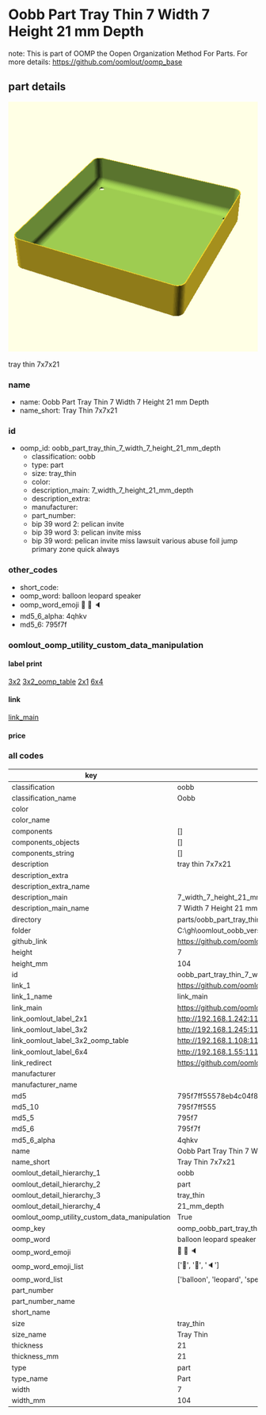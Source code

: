 # Oobb Part Tray Thin 7 Width 7 Height 21 mm Depth  

note: This is part of OOMP the Oopen Organization Method For Parts. For more details: https://github.com/oomlout/oomp_base

##  part details
  

[![](3dpr.png)](3dpr.png)

tray thin 7x7x21



### name
* name: Oobb Part Tray Thin 7 Width 7 Height 21 mm Depth
* name_short: Tray Thin 7x7x21 
### id
* oomp_id: oobb_part_tray_thin_7_width_7_height_21_mm_depth
  * classification: oobb
  * type: part
  * size: tray_thin
  * color: 
  * description_main: 7_width_7_height_21_mm_depth
  * description_extra: 
  * manufacturer: 
  * part_number: 
  * bip 39 word 2: pelican invite
  * bip 39 word 3: pelican invite miss
  * bip 39 word: pelican invite miss lawsuit various abuse foil jump primary zone quick always

### other_codes
* short_code: 
* oomp_word: balloon leopard speaker
* oomp_word_emoji :balloon: :leopard: :speaker:
* md5_6_alpha: 4qhkv
* md5_6: 795f7f






### oomlout_oomp_utility_custom_data_manipulation
#### label print
[3x2](http://192.168.1.245:1112/?label=oomp%204qhkv)
[3x2_oomp_table](http://192.168.1.108:1112/?label=oomp%204qhkv)
[2x1](http://192.168.1.242:1112/?label=oomp%204qhkv)
[6x4](http://192.168.1.55:1112/?label=oomp%204qhkv)    

#### link

[link_main](https://github.com/oomlout/oomlout_oobb_version_4_generated_parts/tree/main/navigation_oomp/oobb/part/tray_thin/7_width_7_height_21_mm_depth/part)                              

#### price







### all codes 
| key | value |  
| --- | --- |  
| classification | oobb |  
| classification_name | Oobb |  
| color |  |  
| color_name |  |  
| components | [] |  
| components_objects | [] |  
| components_string | [] |  
| description | tray thin 7x7x21 |  
| description_extra |  |  
| description_extra_name |  |  
| description_main | 7_width_7_height_21_mm_depth |  
| description_main_name | 7 Width 7 Height 21 mm Depth |  
| directory | parts/oobb_part_tray_thin_7_width_7_height_21_mm_depth |  
| folder | C:\gh\oomlout_oobb_version_4_generated_parts\parts\oobb_part_tray_thin_7_width_7_height_21_mm_depth |  
| github_link | https://github.com/oomlout/oomlout_oomp_part_src/tree/main/parts/oobb_part_tray_thin_7_width_7_height_21_mm_depth |  
| height | 7 |  
| height_mm | 104 |  
| id | oobb_part_tray_thin_7_width_7_height_21_mm_depth |  
| link_1 | https://github.com/oomlout/oomlout_oobb_version_4_generated_parts/tree/main/navigation_oomp/oobb/part/tray_thin/7_width_7_height_21_mm_depth/part |  
| link_1_name | link_main |  
| link_main | https://github.com/oomlout/oomlout_oobb_version_4_generated_parts/tree/main/navigation_oomp/oobb/part/tray_thin/7_width_7_height_21_mm_depth/part |  
| link_oomlout_label_2x1 | http://192.168.1.242:1112/?label=oomp%204qhkv |  
| link_oomlout_label_3x2 | http://192.168.1.245:1112/?label=oomp%204qhkv |  
| link_oomlout_label_3x2_oomp_table | http://192.168.1.108:1112/?label=oomp%204qhkv |  
| link_oomlout_label_6x4 | http://192.168.1.55:1112/?label=oomp%204qhkv |  
| link_redirect | https://github.com/oomlout/oomlout_oobb_version_4_generated_parts/tree/main/parts/oobb_tray_thin_07_07_21 |  
| manufacturer |  |  
| manufacturer_name |  |  
| md5 | 795f7ff55578eb4c04f8c7e31b9d8512 |  
| md5_10 | 795f7ff555 |  
| md5_5 | 795f7 |  
| md5_6 | 795f7f |  
| md5_6_alpha | 4qhkv |  
| name | Oobb Part Tray Thin 7 Width 7 Height 21 mm Depth |  
| name_short | Tray Thin 7x7x21  |  
| oomlout_detail_hierarchy_1 | oobb |  
| oomlout_detail_hierarchy_2 | part |  
| oomlout_detail_hierarchy_3 | tray_thin |  
| oomlout_detail_hierarchy_4 | 21_mm_depth |  
| oomlout_oomp_utility_custom_data_manipulation | True |  
| oomp_key | oomp_oobb_part_tray_thin_7_width_7_height_21_mm_depth |  
| oomp_word | balloon leopard speaker |  
| oomp_word_emoji | :balloon: :leopard: :speaker: |  
| oomp_word_emoji_list | [':balloon:', ':leopard:', ':speaker:'] |  
| oomp_word_list | ['balloon', 'leopard', 'speaker'] |  
| part_number |  |  
| part_number_name |  |  
| short_name |  |  
| size | tray_thin |  
| size_name | Tray Thin |  
| thickness | 21 |  
| thickness_mm | 21 |  
| type | part |  
| type_name | Part |  
| width | 7 |  
| width_mm | 104 |  
